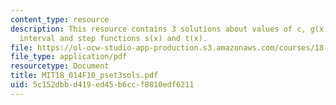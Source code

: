 ```yaml
---
content_type: resource
description: This resource contains 3 solutions about values of c, g(x)= x over the
  interval and step functions s(x) and t(x).
file: https://ol-ocw-studio-app-production.s3.amazonaws.com/courses/18-014-calculus-with-theory-fall-2010/5c152dbbd419ed45b6ccf8810edf6211_MIT18_014F10_pset3sols.pdf
file_type: application/pdf
resourcetype: Document
title: MIT18_014F10_pset3sols.pdf
uid: 5c152dbb-d419-ed45-b6cc-f8810edf6211
---
```

